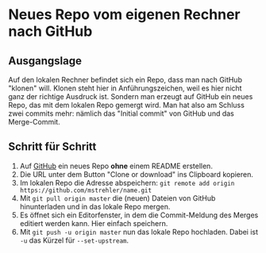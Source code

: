 # Neues Repo vom eigenen Rechner nach GitHub

## Ausgangslage

Auf den lokalen Rechner befindet sich ein Repo, dass man nach GitHub "klonen" will.
Klonen steht hier in Anführungszeichen, weil es hier nicht ganz der richtige Ausdruck ist.
Sondern man erzeugt auf GitHub ein neues Repo, das mit dem lokalen Repo gemergt wird.
Man hat also am Schluss zwei commits mehr: nämlich das "Initial commit" von GitHub
und das Merge-Commit.

## Schritt für Schritt

1. Auf [GitHub](https://github.com/) ein neues Repo **ohne** einem README erstellen.
2. Die URL unter dem Button "Clone or download" ins Clipboard kopieren.
3. Im lokalen Repo die Adresse abspeichern: `git remote add origin https://github.com/mstrehler/name.git`
4. Mit `git pull origin master` die (neuen) Dateien von GitHub hinunterladen und in das lokale Repo mergen.
5. Es öffnet sich ein Editorfenster, in dem die Commit-Meldung des Merges editiert werden kann. Hier einfach speichern.
6. Mit `git push -u origin master` nun das lokale Repo hochladen. Dabei ist `-u` das Kürzel für `--set-upstream`.
